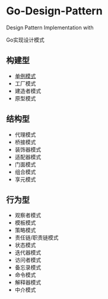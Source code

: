 # Go-Design-Pattern
Design Pattern Implementation with 

Go实现设计模式

## 构建型
* [单例模式](/creational/singleton/README.md)
* 工厂模式
* 建造者模式
* 原型模式

## 结构型
* 代理模式
* 桥接模式
* 装饰器模式
* 适配器模式
* 门面模式
* 组合模式
* 享元模式

## 行为型
* 观察者模式
* 模板模式
* 策略模式
* 责任链/职责链模式
* 状态模式
* 迭代器模式
* 访问者模式
* 备忘录模式
* 命令模式
* 解释器模式
* 中介模式